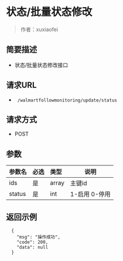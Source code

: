 # 状态/批量状态修改

> 作者：xuxiaofei

## 简要描述

- 状态/批量状态修改接口

## 请求URL
- ` /walmartfollowmonitoring/update/status`
  
## 请求方式
- POST 

## 参数

|参数名|必选|类型|说明|
|:----    |:---|:----- |-----   |
|ids |是  |array |主键id |
|status |是  |int |1-启用 0-停用  |



## 返回示例 

``` 
  {
    "msg": "操作成功",
    "code": 200,
    "data": null
  }
```
